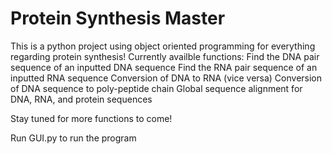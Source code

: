# Protein Synthesis Master
This is a python project using object oriented programming for everything regarding protein synthesis! 
Currently availble functions:
  Find the DNA pair sequence of an inputted DNA sequence
  Find the RNA pair sequence of an inputted RNA sequence
  Conversion of DNA to RNA (vice versa)
  Conversion of DNA sequence to poly-peptide chain
  Global sequence alignment for DNA, RNA, and protein sequences
  
Stay tuned for more functions to come!

Run GUI.py to run the program
